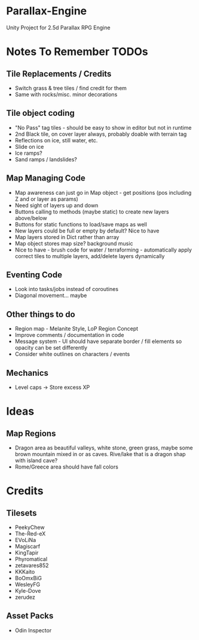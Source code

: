 # Parallax-Engine
Unity Project for 2.5d Parallax RPG Engine



# Notes To Remember TODOs
## Tile Replacements / Credits
* Switch grass & tree tiles / find credit for them
* Same with rocks/misc. minor decorations

## Tile object coding
* "No Pass" tag tiles - should be easy to show in editor but not in runtime
* 2nd Black tile, on cover layer always, probably doable with terrain tag
* Reflections on ice, still water, etc.
* Slide on ice
* Ice ramps?
* Sand ramps / landslides?

## Map Managing Code
* Map awareness can just go in Map object - get positions (pos including Z and or layer as params)
* Need sight of layers up and down
* Buttons calling to methods (maybe static) to create new layers above/below
* Buttons for static functions to load/save maps as well
* New layers could be full or empty by default? Nice to have
* Map layers stored in Dict rather than array
* Map object stores map size? background music
* Nice to have - brush code for water / terraforming - automatically apply correct tiles to multiple layers, add/delete layers dynamically

## Eventing Code
* Look into tasks/jobs instead of coroutines
* Diagonal movement... maybe

## Other things to do
* Region map - Melanite Style, LoP Region Concept
* Improve comments / documentation in code
* Message system - UI should have separate border / fill elements so opacity can be set differently
* Consider white outlines on characters / events

## Mechanics
* Level caps -> Store excess XP



# Ideas
## Map Regions
* Dragon area as beautiful valleys, white stone, green grass, maybe some brown mountain mixed in or as caves. Rive/lake that is a dragon shap with island cave?
* Rome/Greece area should have fall colors



# Credits
## Tilesets
* PeekyChew
* The-Red-eX
* EVoLiNa
* Magiscarf
* KingTapir
* Phyromatical
* zetavares852
* KKKaito
* BoOmxBiG
* WesleyFG
* Kyle-Dove
* zerudez

## Asset Packs
* Odin Inspector